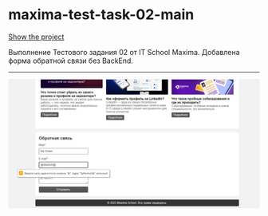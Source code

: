 # maxima-test-task-02-main

[Show the project](https://tim2015web.github.io/Example__maxima-test-task-02-main/)

Выполнение Тестового задания 02 от IT School Maxima. Добавлена форма обратной связи без BackEnd.

---

<img src="ScreenShot.jpg" title="Screenshot" alt="HTML"/>
